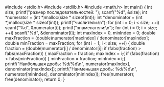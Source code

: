 #include <stdio.h>
#include <stdlib.h>
#include <math.h>
int main() {
    int size;
    printf("размер последовательностей: ");
    scanf("%d", &size);
    int *numerator = (int *)malloc(size * sizeof(int));
    int *denominator = (int *)malloc(size * sizeof(int));
    printf("числители:\n");
    for (int i = 0; i < size; ++i)
        scanf("%d", &numerator[i]);
    printf("знаменатели:\n");
    for (int i = 0; i < size; ++i)
        scanf("%d", &denominator[i]);
    int maxIndex = 0, minIndex = 0;
    double maxFraction = (double)numerator[maxIndex] / denominator[maxIndex];
    double minFraction = maxFraction;
    for (int i = 1; i < size; ++i) {
        double fraction = (double)numerator[i] / denominator[i];
        if (fabs(fraction) > fabs(maxFraction)) {
            maxFraction = fraction;
            maxIndex = i;{
        if (fabs(fraction) < fabs(minFraction)) {
            minFraction = fraction;
            minIndex = i;{
    printf("Наибольшая дробь: %d/%d\n", numerator[maxIndex], denominator[maxIndex]);
    printf("Наименьшая дробь: %d/%d\n", numerator[minIndex], denominator[minIndex]);
    free(numerator);
    free(denominator);
    return 0;
}
